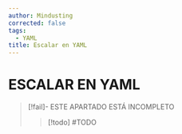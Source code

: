 ```yaml
---
author: Mindusting
corrected: false
tags:
  - YAML
title: Escalar en YAML
---
```


# ESCALAR EN YAML

> [!fail]- ESTE APARTADO ESTÁ INCOMPLETO
> > [!todo] #TODO
